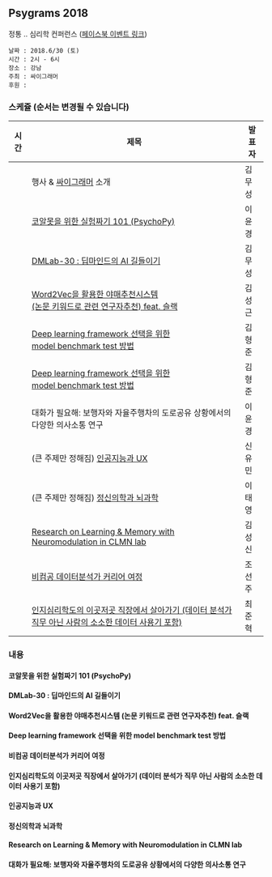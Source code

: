 ## Psygrams 2018

정통 .. 심리학 컨퍼런스 ([페이스북 이벤트 링크](https://www.facebook.com/events/590394521317191/))

```
날짜 : 2018.6/30 (토)
시간 : 2시 - 6시
장소 : 강남
주최 : 싸이그래머
후원 : 
```

### 스케쥴 (순서는 변경될 수 있습니다)

|시간| 제목  |  발표자  |
|---|---|---|
|   | 행사 & [싸이그래머](https://www.facebook.com/groups/psygrammer/) 소개  | 김무성  |
|   | [코알못을 위한 실험짜기 101 (PsychoPy)](#코알못을-위한-실험짜기-101-psychopy)  | 이윤경  |   
|   | [DMLab-30 : 딥마인드의 AI 길들이기](#dmlab-30--딥마인드의-ai-길들이기)   | 김무성  |    
|   | [Word2Vec을 활용한 야매추천시스템<br>(논문 키워드로 관련 연구자추천) feat. 슬랙](#word2vec을-활용한-야매추천시스템-논문-키워드로-관련-연구자추천-feat-슬랙)   | 김성근 |   
|   | [Deep learning framework 선택을 위한 <br>model benchmark test 방법](#deep-learning-framework-선택을-위한-model-benchmark-test-방법)   | 김형준 | 
|   | [Deep learning framework 선택을 위한 <br>model benchmark test 방법](#deep-learning-framework-선택을-위한-model-benchmark-test-방법)   | 김형준 | 
|   | 대화가 필요해: 보행자와 자율주행차의 도로공유 상황에서의 다양한 의사소통 연구 | 이윤경  | 
|   | (큰 주제만 정해짐) [인공지능과 UX](#인공지능과-ux) | 신유민  |
|   | (큰 주제만 정해짐) [정신의학과 뇌과학](#정신의학과-뇌과학)  | 이태영  |
|   | [Research on Learning & Memory with Neuromodulation in CLMN lab](#research-on-learning--memory-with-neuromodulation-in-clmn-lab)  | 김성신  |
|   | [비컴공 데이터분석가 커리어 여정](#비컴공-데이터분석가-커리어-여정)  | 조선주  |
|   | [인지심리학도의 이곳저곳 직장에서 살아가기 (데이터 분석가 직무 아닌 사람의 소소한 데이터 사용기 포함)](#인지심리학도의-이곳저곳-직장에서-살아가기-데이터-분석가-직무-아닌-사람의-소소한-데이터-사용기-포함)  | 최준혁  |




### 내용

#### 코알못을 위한 실험짜기 101 (PsychoPy)


#### DMLab-30 : 딥마인드의 AI 길들이기


#### Word2Vec을 활용한 야매추천시스템 (논문 키워드로 관련 연구자추천) feat. 슬랙


#### Deep learning framework 선택을 위한 model benchmark test 방법

#### 비컴공 데이터분석가 커리어 여정

#### 인지심리학도의 이곳저곳 직장에서 살아가기 (데이터 분석가 직무 아닌 사람의 소소한 데이터 사용기 포함)

#### 인공지능과 UX 

#### 정신의학과 뇌과학 

#### Research on Learning & Memory with Neuromodulation in CLMN lab

#### 대화가 필요해: 보행자와 자율주행차의 도로공유 상황에서의 다양한 의사소통 연구

